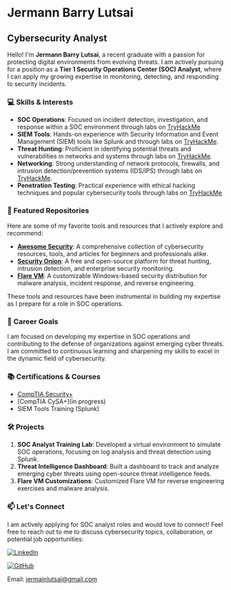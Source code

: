   # Jermann Barry Lutsai

## Cybersecurity Analyst

Hello! I'm **Jermann Barry Lutsai**, a recent graduate with a passion for protecting digital environments from evolving threats. I am actively pursuing for a position as a **Tier 1 Security Operations Center (SOC) Analyst**, where I can apply my growing expertise in monitoring, detecting, and responding to security incidents.

### 💻 Skills & Interests

- **SOC Operations**: Focused on incident detection, investigation, and response within a SOC environment through labs on [TryHackMe](https://tryhackme.com/r/room/jrsecanalystintrouxo) 
- **SIEM Tools**: Hands-on experience with Security Information and Event Management (SIEM) tools like Splunk and through labs on [TryHackMe](https://tryhackme.com/r/roomCode=splunk101).
- **Threat Hunting**: Proficient in identifying potential threats and vulnerabilities in networks and systems through labs on [TryHackMe](https://tryhackme.com/r/room/threatintelligenceforsoc).
- **Networking**: Strong understanding of network protocols, firewalls, and intrusion detection/prevention systems (IDS/IPS) through labs on [TryHackMe](https://tryhackme.com/r/room/introtonetworking).
- **Penetration Testing**: Practical experience with ethical hacking techniques and popular cybersecurity tools through labs on [TryHackMe](https://tryhackme.com/r/room/pentestingfundamentals)

### 🚀 Featured Repositories

Here are some of my favorite tools and resources that I actively explore and recommend:

- [**Awesome Security**](https://github.com/sbilly/awesome-security): A comprehensive collection of cybersecurity resources, tools, and articles for beginners and professionals alike.
- [**Security Onion**](https://github.com/Security-Onion-Solutions/security-onion): A free and open-source platform for threat hunting, intrusion detection, and enterprise security monitoring.
- [**Flare VM**](https://github.com/mandiant/flare-vm): A customizable Windows-based security distribution for malware analysis, incident response, and reverse engineering.

These tools and resources have been instrumental in building my expertise as I prepare for a role in SOC operations.

### 🎯 Career Goals

I am focused on developing my expertise in SOC operations and contributing to the defense of organizations against emerging cyber threats. I am committed to continuous learning and sharpening my skills to excel in the dynamic field of cybersecurity.

### 📚 Certifications & Courses

- [CompTIA Security+](https://www.professormesser.com/get-comptia-security-plus-certified/#)
- [CompTIA CySA+](in progress)
- SIEM Tools Training (Splunk)

### 🛠️ Projects

1. **SOC Analyst Training Lab**: Developed a virtual environment to simulate SOC operations, focusing on log analysis and threat detection using Splunk.
2. **Threat Intelligence Dashboard**: Built a dashboard to track and analyze emerging cyber threats using open-source threat intelligence feeds.
3. **Flare VM Customizations**: Customized Flare VM for reverse engineering exercises and malware analysis.

### 📫 Let's Connect

I am actively applying for SOC analyst roles and would love to connect! Feel free to reach out to me to discuss cybersecurity topics, collaboration, or potential job opportunities:

[![LinkedIn](https://img.shields.io/badge/LinkedIn-0077B5?style=for-the-badge&logo=linkedin&logoColor=white)](https://www.linkedin.com/in/jermann-barry-lutsai)

[![GitHub](https://img.shields.io/badge/GitHub-100000?style=for-the-badge&logo=github&logoColor=white)](https://github.com/LUTSAI-BARRY)

Email: [jermainlutsai@gmail.com](mailto:jermainlutsai@gmail.com)
